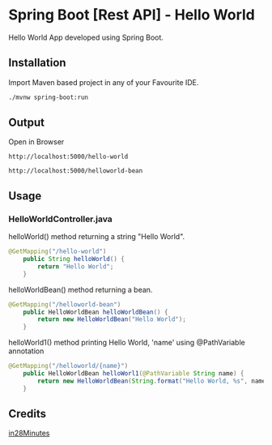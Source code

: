 # Spring Boot [Rest API] - Hello World

Hello World App developed using Spring Boot.

## Installation

Import Maven based project in any of your Favourite IDE.

```bash
./mvnw spring-boot:run
```
## Output
Open in Browser

```
http://localhost:5000/hello-world
```

```
http://localhost:5000/helloworld-bean
```
## Usage
### HelloWorldController.java
helloWorld() method returning a string "Hello World".

```java
@GetMapping("/hello-world")
	public String helloWorld() {
		return "Hello World";
	}
```
helloWorldBean() method returning a bean.

```java
@GetMapping("/helloworld-bean")
	public HelloWorldBean helloWorldBean() {
		return new HelloWorldBean("Hello World");
	}
```
helloWorld1() method printing Hello World, 'name' using @PathVariable annotation

```java
@GetMapping("/helloworld/{name}")
	public HelloWorldBean helloWorl1(@PathVariable String name) {
		return new HelloWorldBean(String.format("Hello World, %s", name));
	}
```


## Credits
[in28Minutes](https://www.udemy.com/user/in28minutes/)